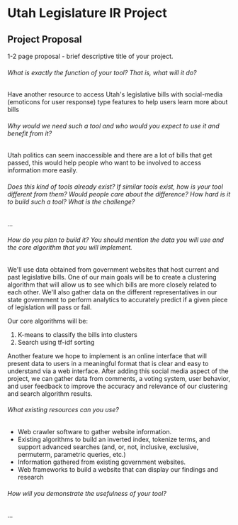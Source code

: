 # Utah Legislature IR Project

## Project Proposal

1-2 page proposal - brief descriptive title of your project.
 
###### What is exactly the function of your tool? That is, what will it do? 
 
 Have another resource to access Utah's legislative bills with social-media (emoticons for user response) type features to help users learn more about bills

###### Why would we need such a tool and who would you expect to use it and benefit from it? 
 
 Utah politics can seem inaccessible and there are a lot of bills that get passed, this would help people who want to be involved to access information more easily.

###### Does this kind of tools already exist? If similar tools exist, how is your tool different from them? Would people care about the   difference? How hard is it to build such a tool? What is the challenge?

...

###### How do you plan to build it? You should mention the data you will use and the core algorithm that you will implement.

We'll use data obtained from government websites that host current and past legislative bills. One of our main goals will be to create a clustering algorithm that will allow us to see which bills are more closely related to each other. We'll also gather data on the different representatives in our state government to perform analytics to accurately predict if a given piece of legislation will pass or fail.

Our core algorithms will be:

1. K-means to classify the bills into clusters
2. Search using tf-idf sorting

Another feature we hope to implement is an online interface that will present data to users in a meaningful format that is clear and easy to understand via a web interface. After adding this social media aspect of the project, we can gather data from comments, a voting system, user behavior, and user feedback to improve the accuracy and relevance of our clustering and search algorithm results.

###### What existing resources can you use?

* Web crawler software to gather website information.
* Existing algorithms to build an inverted index, tokenize terms, and support advanced searches (and, or, not, inclusive, exclusive, permuterm, parametric queries, etc.)
* Information gathered from existing government websites.
* Web frameworks to build a website that can display our findings and research


###### How will you demonstrate the usefulness of your tool?
...

